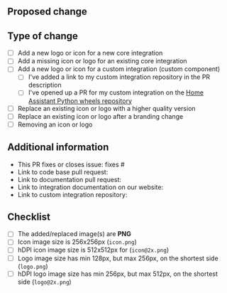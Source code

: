 <!--
  You are amazing! Thanks for contributing to our project!
  Please, DO NOT DELETE ANY TEXT from this template! (unless instructed).
-->
## Proposed change
<!--
  Describe the big picture of your changes here to communicate to the
  maintainers why we should accept this pull request.
-->


## Type of change
<!--
  What type of change does your PR introduce to the Home Assistant Brands?
  NOTE: Please, check only 1! box!
  If your PR requires multiple boxes to be checked, you'll most likely need to
  split it into multiple PRs. This makes things easier and faster to code review.
-->

- [ ] Add a new logo or icon for a new core integration
- [ ] Add a missing icon or logo for an existing core integration
- [ ] Add a new logo or icon for a custom integration (custom component)
  - [ ] I've added a link to my custom integration repository in the PR description
  - [ ] I've opened up a PR for my custom integration on the [Home Assistant
    Python wheels repository](https://github.com/home-assistant/wheels-custom-integrations)
- [ ] Replace an existing icon or logo with a higher quality version
- [ ] Replace an existing icon or logo after a branding change
- [ ] Removing an icon or logo

## Additional information
<!--
  Details are important, and help maintainers processing your PR.
  Please be sure to fill out additional details, if applicable.
-->

- This PR fixes or closes issue: fixes #
- Link to code base pull request:
- Link to documentation pull request:
- Link to integration documentation on our website:
- Link to custom integration repository:

## Checklist
<!--
  Put an `x` in the boxes that apply. You can also fill these out after
  creating the PR. If you're unsure about any of them, don't hesitate to ask.
  We're here to help! This is simply a reminder of what we are going to look
  for before merging your contribution.
-->

- [ ] The added/replaced image(s) are **PNG**
- [ ] Icon image size is 256x256px (`icon.png`)
- [ ] hDPI icon image size is 512x512px for  (`icon@2x.png`)
- [ ] Logo image size has min 128px, but max 256px, on the shortest side (`logo.png`)
- [ ] hDPI logo image size has min 256px, but max 512px, on the shortest side (`logo@2x.png`)

<!--
  Thank you for contributing <3
-->